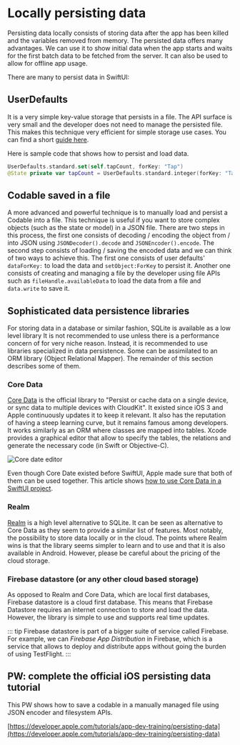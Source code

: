 # Locally persisting data

Persisting data locally consists of storing data after the app has been killed and the variables removed from memory.
The persisted data offers many advantages.
We can use it to show initial data when the app starts and waits for the first batch data to be fetched from the server.
It can also be used to allow for offline app usage.

There are many to persist data in SwiftUI:

## UserDefaults

It is a very simple key-value storage that persists in a file. 
The API surface is very small and the developer does not need to manage the persisted file. 
This makes this technique very efficient for simple storage use cases. 
You can find a short [guide here](https://www.hackingwithswift.com/books/ios-swiftui/storing-user-settings-with-userdefaults). 

Here is sample code that shows how to persist and load data.

```swift
UserDefaults.standard.set(self.tapCount, forKey: "Tap")
@State private var tapCount = UserDefaults.standard.integer(forKey: "Tap")
```

## Codable saved in a file

A more advanced and powerful technique is to manually load and persist a Codable into a file. 
This technique is useful if you want to store complex objects (such as the state or model) in a JSON file.
There are two steps in this process, the first one consists of decoding / encoding the object from / into JSON using `JSONDecoder().decode` and `JSONEncoder().encode`.
The second step consists of loading / saving the encoded data and we can think of two ways to achieve this.
The first one consists of user defaults' `dataForKey:` to load the data and `setObject:ForKey` to persist it.
Another one consists of creating and managing a file by the developer using file APIs such as `fileHandle.availableData` to load the data from a file and `data.write` to save it.

## Sophisticated data persistence libraries

For storing data in a database or similar fashion, SQLite is available as a low level library
It is not recommended to use unless there is a performance concern of for very niche reason.
Instead, it is recommended to use libraries specialized in data persistence. Some can be assimilated to an ORM library (Object Relational Mapper).
The remainder of this section describes some of them. 

### Core Data

[Core Data](https://developer.apple.com/documentation/coredata) is the official library to "Persist or cache data on a single device, or sync data to multiple devices with CloudKit".
It existed since iOS 3 and Apple continuously updates it to keep it relevant.
It also has the reputation of having a steep learning curve, but it remains famous among developers.
It works similarly as an ORM where classes are mapped into tables.
Xcode provides a graphical editor that allow to specify the tables, the relations and generate the necessary code (in Swift or Objective-C).

![Core date editor](https://docs-assets.developer.apple.com/published/fbb9767e96/rendered2x-1622022015.png)

Even though Core Date existed before SwiftUI, Apple made sure that both of them can be used together.
This article shows [how to use Core Data in a SwiftUI project](https://www.hackingwithswift.com/books/ios-swiftui/how-to-combine-core-data-and-swiftui).

### Realm

[Realm](https://realm.io/) is a high level alternative to SQLite.
It can be seen as alternative to Core Data as they seem to provide a similar list of features.
Most notably, the possibility to store data locally or in the cloud.
The points where Realm wins is that the library seems simpler to learn and to use and that it is also available in Android.
However, please be careful about the pricing of the cloud storage.

### Firebase datastore (or any other cloud based storage)

As opposed to Realm and Core Data, which are local first databases, Firebase datastore is a cloud first database.
This means that Firebase Datastore requires an internet connection to store and load the data.
However, the library is simple to use and supports real time updates.

::: tip
Firebase datastore is part of a bigger suite of service called Firebase.
For example, we can *Firebase App Distribution* in Firebase, which is a service that allows to deploy and distribute apps without going the burden of using TestFlight.
:::

## PW: complete the official iOS persisting data tutorial

This PW shows how to save a codable in a manually managed file using JSON encoder and filesystem APIs.

[https://developer.apple.com/tutorials/app-dev-training/persisting-data](https://developer.apple.com/tutorials/app-dev-training/persisting-data)
